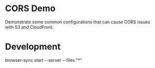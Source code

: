 # CORS Demo
Demonstrate some common configurations that can cause CORS issues with S3 and CloudFront.

# Development
browser-sync start --server --files "*"